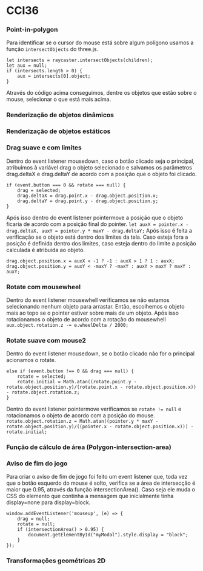 # CCI36

### Point-in-polygon

Para identificar se o cursor do mouse está sobre algum polígono usamos a função ```intersectObjects``` do three.js.
```
let intersects = raycaster.intersectObjects(children);
let aux = null;
if (intersects.length > 0) {
    aux = intersects[0].object;
}
```
Através do código acima conseguimos, dentre os objetos que estão sobre o mouse, selecionar o que está mais acima.

### Renderização de objetos dinâmicos

### Renderização de objetos estáticos

### Drag suave e com limites

Dentro do event listener mousedown, caso o botão clicado seja o principal, atribuimos à variável drag o objeto selecionado e salvamos os parâmetros drag.deltaX e drag.deltaY de acordo com a posição que o objeto foi clicado.
```
if (event.button === 0 && rotate === null) {
    drag = selected;
    drag.deltaX = drag.point.x - drag.object.position.x;
    drag.deltaY = drag.point.y - drag.object.position.y;
}
```
Após isso dentro do event listener pointermove a posição que o objeto ficaria de acordo com a posição final do pointer.
```let auxX = pointer.x - drag.deltaX, auxY = pointer.y * maxY - drag.deltaY;```
Após isso é feita a verificação se o objeto está dentro dos limites da tela. Caso esteja fora a posição é definida dentro dos limites, caso esteja dentro do limite a posição calculada é atribuida ao objeto.
```
drag.object.position.x = auxX < -1 ? -1 : auxX > 1 ? 1 : auxX;
drag.object.position.y = auxY < -maxY ? -maxY : auxY > maxY ? maxY : auxY;
```


### Rotate com mousewheel

Dentro do event listener mousewhell verificamos se não estamos selecionando nenhum objeto para arrastar. Então, escolhemos o objeto mais ao topo se o pointer estiver sobre mais de um objeto. Após isso rotacionamos o objeto de acordo com a rotação do mousewhell ```aux.object.rotation.z -= e.wheelDelta / 2000;```

### Rotate suave com mouse2

Dentro do event listener mousedown, se o botão clicado não for o principal acionamos o rotate.
```
else if (event.button !== 0 && drag === null) {
    rotate = selected;
    rotate.initial = Math.atan((rotate.point.y - rotate.object.position.y)/(rotate.point.x - rotate.object.position.x)) - rotate.object.rotation.z;
}
```
Dentro do event listener pointermove verificamos se ```rotate != null``` e rotacionamos o objeto de acordo com a posição do mouse.
```rotate.object.rotation.z = Math.atan((pointer.y * maxY - rotate.object.position.y)/((pointer.x - rotate.object.position.x))) - rotate.initial;```

### Função de cálculo de área (Polygon-intersection-area)

### Aviso de fim do jogo
Para criar o aviso de fim de jogo foi feito um event listener que, toda vez que o botão esquerdo do mouse é solto, verifica se a área de intersecção é maior que 0.95, através da função intersectionArea(). Caso seja ele muda o CSS do elemento que continha a mensagem que inicialmente tinha display=none para display=block.
```
window.addEventListener('mouseup', (e) => {
    drag = null;
    rotate = null;
    if (intersectionArea() > 0.95) {
        document.getElementById("myModal").style.display = "block";
    }
});
```

### Transformações geométricas 2D

